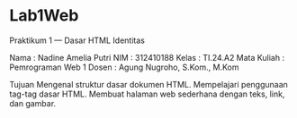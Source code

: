# Lab1Web

Praktikum 1 — Dasar HTML
Identitas

Nama : Nadine Amelia Putri
NIM : 312410188
Kelas : TI.24.A2
Mata Kuliah : Pemrograman Web 1
Dosen : Agung Nugroho, S.Kom., M.Kom

Tujuan
Mengenal struktur dasar dokumen HTML.
Mempelajari penggunaan tag-tag dasar HTML.
Membuat halaman web sederhana dengan teks, link, dan gambar.
